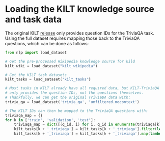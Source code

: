 # Loading the KILT knowledge source and task data

The original KILT [release](https://github.com/facebookresearch/KILT) only provides question IDs for the TriviaQA task. Using the full dataset requires mapping those back to the TriviaQA questions, which can be done as follows: 

```python
from nlp import load_dataset

# Get the pre-processed Wikipedia knowledge source for kild
kilt_wiki = load_dataset("kilt_wikipedia")

# Get the KILT task datasets
kilt_tasks = load_sataset("kilt_tasks")

# Most tasks in KILT already have all required data, but KILT-TriviaQA
# only provides the question IDs, not the questions themselves.
# Thankfully, we can get the original TriviaQA data with:
trivia_qa = load_dataset('trivia_qa', 'unfiltered.nocontext')

# The KILT IDs can then be mapped to the TriviaQA questions with:
triviaqa_map = {}
for k in ['train', 'validation', 'test']:
    triviaqa_map = dict([(q_id, i) for i, q_id in enumerate(triviaqa[k]['question_id'])])
    kilt_tasks[k + '_triviaqa'] = kilt_tasks[k + '_triviaqa'].filter(lambda x: x['id'] in triviaqa_map)
    kilt_tasks[k + '_triviaqa'] = kilt_tasks[k + '_triviaqa'].map(lambda x: {'input': triviaqa[k][triviaqa_map[x['id']]]['question']})
```
